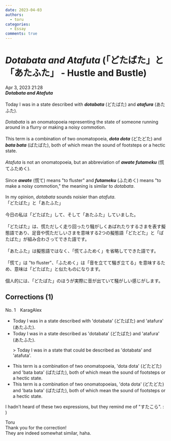 ```yaml
---
date: 2023-04-03
authors:
  - toru
categories:
  - Essay
comments: true
---
```


# <strong><em>Dotabata and Atafuta</strong></em> (「どたばた」と「あたふた」 - Hustle and Bustle)
<div class="date">Apr 3, 2023 21:28</div>
<div id="post"><div id="body_show_ori">
<strong><em>Dotabata and Atafuta</strong></em><br/><br/>Today I was in a state described with <strong><em>dotabata</em></strong> (どたばた) and <strong><em>atafura</em></strong> (あたふた).<br/><br/><em>Dotabata</em> is an onomatopoeia representing the state of someone running around in a flurry or making a noisy commotion. <br/><br/>This term is a combination of two onomatopoeia, <strong><em>dota dota</em></strong> (どたどた) and <strong><em>bata bata</em></strong> (ばたばた), both of which mean the sound of footsteps or a hectic state.<br/><br/><em>Atafuta</em> is not an onomatopoeia, but an abbreviation of <strong><em>awate futameku</em></strong> (慌てふためく).<br/><br/>Since <strong><em>awate</em></strong> (慌て) means "to fluster" and <strong><em>futameku</em></strong> (ふためく) means "to make a noisy commotion," the meaning is similar to <em>dotabata</em>.<br/><br/>In my opinion, <em>dotabata</em> sounds noisier than <em>atafuta</em>.
</div></div>

<!-- more -->

<div id="post_ja"><div id="body_show_mo">
「どたばた」と「あたふた」<br/><br/>今日の私は「どたばた」して、そして「あたふた」していました。<br/><br/>「どたばた」は、慌ただしく走り回ったり騒がしくあばれたりするさまを表す擬態語であり、足音や慌ただしいさまを意味する2つの擬態語「どたどた」と「ばたばた」が組み合わさってできた語です。<br/><br/>「あたふた」は擬態語ではなく、「慌てふためく」を省略してできた語です。<br/><br/>「慌て」は "to fluster"、「ふためく」は「音を立てて騒ぎ立てる」を意味するため、意味は「どたばた」と似たものになります。<br/><br/>個人的には、「どたばた」のほうが実際に音が出ていて騒がしい感じがします。
</div></div>

## Corrections (1)
<div id="block"><div class="first_name"> No. 1　<span class="just_name">KaragAlex</span></div><div id="block2">
<ul class="correction_field">
<li class="incorrect">Today I was in a state described with 'dotabata' (どたばた) and 'atafura' (あたふた).</li>
<li class="corrected correct">
Today I was in a state described <span class="f_blue">as</span> 'dotabata' (どたばた) and 'atafura' (あたふた).
<p class="correction_comment">&gt; Today I was in a state that could be described as 'dotabata' and 'atafuta'.</p>
</li>
</ul>
<ul class="correction_field">
<li class="incorrect">This term is a combination of two onomatopoeia, 'dota dota' (どたどた) and 'bata bata' (ばたばた), both of which mean the sound of footsteps or a hectic state.</li>
<li class="corrected correct">
This term is a combination of two onomatopoeia<span class="f_red">s</span>, 'dota dota' (どたどた) and 'bata bata' (ばたばた), both of which mean the sound of footsteps or a hectic state.
</li>
</ul>
<p class="comment_small">
 I hadn't heard of these two expressions, but they remind me of "すたこら". : )
</p>

</div><div class="name"><span class="just_name">Toru</span><br>
Thank you for the correction!<br/>They are indeed somewhat similar, haha.
</div>
</div>
